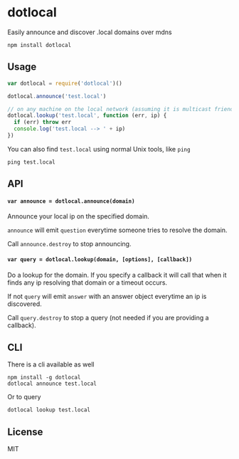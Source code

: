 # dotlocal

Easily announce and discover .local domains over mdns

```
npm install dotlocal
```

## Usage

``` js
var dotlocal = require('dotlocal')()

dotlocal.announce('test.local')

// on any machine on the local network (assuming it is multicast friendly)
dotlocal.lookup('test.local', function (err, ip) {
  if (err) throw err
  console.log('test.local --> ' + ip)
})
```

You can also find `test.local` using normal Unix tools, like `ping`

```
ping test.local
```

## API

#### `var announce = dotlocal.announce(domain)`

Announce your local ip on the specified domain.

`announce` will emit `question` everytime someone tries to resolve the domain.

Call `announce.destroy` to stop announcing.

#### `var query = dotlocal.lookup(domain, [options], [callback])`

Do a lookup for the domain. If you specify a callback it will call that when it finds any ip resolving that domain or a timeout occurs.

If not `query` will emit `answer` with an answer object everytime an ip is discovered.

Call `query.destroy` to stop a query (not needed if you are providing a callback).

## CLI

There is a cli available as well

```
npm install -g dotlocal
dotlocal announce test.local
```

Or to query

```
dotlocal lookup test.local
```

## License

MIT
